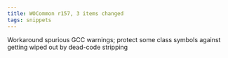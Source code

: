 ```yaml
---
title: WOCommon r157, 3 items changed
tags: snippets
---
```


Workaround spurious GCC warnings; protect some class symbols against getting wiped out by dead-code stripping

